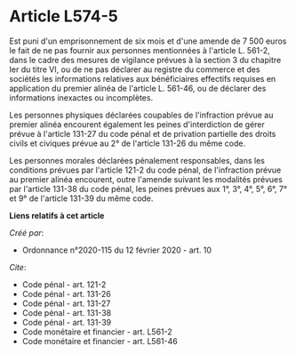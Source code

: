 # Article L574-5

Est puni d'un emprisonnement de six mois et d'une amende de 7 500 euros le fait de ne pas fournir aux personnes mentionnées à
l'article L. 561-2, dans le cadre des mesures de vigilance prévues à la section 3 du chapitre Ier du titre VI, ou de ne pas
déclarer au registre du commerce et des sociétés les informations relatives aux bénéficiaires effectifs requises en
application du premier alinéa de l'article L. 561-46, ou de déclarer des informations inexactes ou incomplètes. 

Les personnes physiques déclarées coupables de l'infraction prévue au premier alinéa encourent également les peines
d'interdiction de gérer prévue à l'article 131-27 du code pénal et de privation partielle des droits civils et civiques
prévue au 2° de l'article 131-26 du même code. 

Les personnes morales déclarées pénalement responsables, dans les conditions prévues par l'article 121-2 du code pénal, de
l'infraction prévue au premier alinéa encourent, outre l'amende suivant les modalités prévues par l'article 131-38 du code
pénal, les peines prévues aux 1°, 3°, 4°, 5°, 6°, 7° et 9° de l'article 131-39 du même code.

**Liens relatifs à cet article**

_Créé par_:

  - Ordonnance n°2020-115 du 12 février 2020 - art. 10

_Cite_:

  - Code pénal - art. 121-2
  - Code pénal - art. 131-26
  - Code pénal - art. 131-27
  - Code pénal - art. 131-38
  - Code pénal - art. 131-39
  - Code monétaire et financier - art. L561-2
  - Code monétaire et financier - art. L561-46
